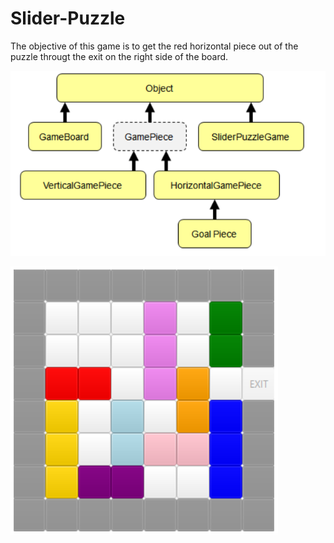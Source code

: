 # Slider-Puzzle

The objective of this game is to get the red horizontal piece out of the puzzle througt the exit on the right side of the board.


![Screenshot](Model.png)

![Screenshot](SliderPuzzle.png)
